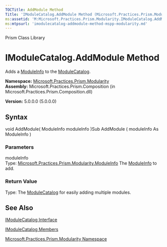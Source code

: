 ```yaml
---
TOCTitle: AddModule Method
Title: 'IModuleCatalog.AddModule Method (Microsoft.Practices.Prism.Modularity)'
ms:assetid: 'M:Microsoft.Practices.Prism.Modularity.IModuleCatalog.AddModule(Microsoft.Practices.Prism.Modularity.ModuleInfo)'
ms:mtpsurl: 'imodulecatalog-addmodule-method-mspp-modularity.md'
---
```


Prism Class Library

IModuleCatalog.AddModule Method
===================================

Adds a [ModuleInfo](https://msdn.microsoft.com/library/microsoft.practices.prism.modularity.moduleinfo) to the [ModuleCatalog](https://msdn.microsoft.com/library/microsoft.practices.prism.modularity.modulecatalog).

**Namespace:** [Microsoft.Practices.Prism.Modularity](https://msdn.microsoft.com/library/microsoft.practices.prism.modularity)
**Assembly:** Microsoft.Practices.Prism.Composition (in Microsoft.Practices.Prism.Composition.dll)

**Version:** 5.0.0.0 (5.0.0.0)

## Syntax


void AddModule( ModuleInfo moduleInfo )Sub AddModule ( moduleInfo As ModuleInfo )

### Parameters

moduleInfo  
Type: [Microsoft.Practices.Prism.Modularity.ModuleInfo](https://msdn.microsoft.com/library/microsoft.practices.prism.modularity.moduleinfo)
The [ModuleInfo](https://msdn.microsoft.com/library/microsoft.practices.prism.modularity.moduleinfo) to add.

### Return Value

Type:
The [ModuleCatalog](https://msdn.microsoft.com/library/microsoft.practices.prism.modularity.modulecatalog) for easily adding multiple modules.

See Also
--------


[IModuleCatalog Interface](https://msdn.microsoft.com/library/microsoft.practices.prism.modularity.imodulecatalog)

[IModuleCatalog Members](https://msdn.microsoft.com/allmembers.t:microsoft.practices.prism.modularity.imodulecatalog)

[Microsoft.Practices.Prism.Modularity Namespace](https://msdn.microsoft.com/library/microsoft.practices.prism.modularity)
